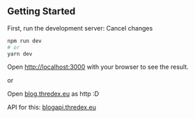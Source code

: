 ## Getting Started

First, run the development server:
Cancel changes
```bash
npm run dev
# or
yarn dev
```

Open [http://localhost:3000](http://localhost:3000) with your browser to see the result.

or

Open [blog.thredex.eu](http://blog.thredex.eu/) as http :D

API for this: [blogapi.thredex.eu](http://blogapi.thredex.eu/)
